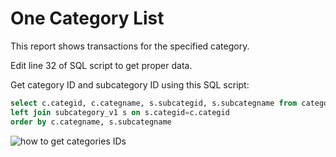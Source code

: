 One Category List
===============

This report shows transactions for the specified category.

Edit line 32 of SQL script to get proper data.

Get category ID and subcategory ID using this SQL script:

~~~sql
select c.categid, c.categname, s.subcategid, s.subcategname from category_v1 c<br>
left join subcategory_v1 s on s.categid=c.categid
order by c.categname, s.subcategname
~~~
![how to get categories IDs](https://raw.githubusercontent.com/moneymanagerex/general-reports/master/OneCategoryList/get_categs_sample.png "how to get categories IDs")

